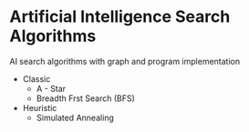 # Artificial Intelligence Search Algorithms
AI search algorithms with graph and program implementation


* Classic
  * A - Star
  * Breadth Frst Search (BFS)
* Heuristic
  * Simulated Annealing
